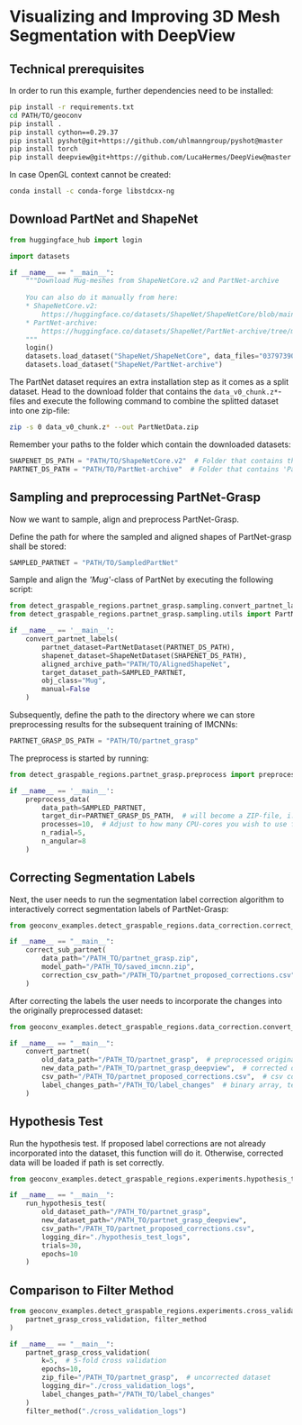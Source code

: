 # Visualizing and Improving 3D Mesh Segmentation with DeepView

## Technical prerequisites

In order to run this example, further dependencies need to be installed:

```bash
pip install -r requirements.txt
cd PATH/TO/geoconv
pip install .
pip install cython==0.29.37
pip install pyshot@git+https://github.com/uhlmanngroup/pyshot@master
pip install torch
pip install deepview@git+https://github.com/LucaHermes/DeepView@master
```

In case OpenGL context cannot be created:
```bash
conda install -c conda-forge libstdcxx-ng
```

## Download PartNet and ShapeNet

```python
from huggingface_hub import login

import datasets

if __name__ == "__main__":
    """Download Mug-meshes from ShapeNetCore.v2 and PartNet-archive
    
    You can also do it manually from here:
    * ShapeNetCore.v2:
        https://huggingface.co/datasets/ShapeNet/ShapeNetCore/blob/main/03797390.zip
    * PartNet-archive:
        https://huggingface.co/datasets/ShapeNet/PartNet-archive/tree/main
    """
    login()
    datasets.load_dataset("ShapeNet/ShapeNetCore", data_files="03797390.zip")
    datasets.load_dataset("ShapeNet/PartNet-archive")
```

The PartNet dataset requires an extra installation step as it comes as a split dataset.
Head to the download folder that contains the `data_v0_chunk.z*`-files and execute the following command to combine the splitted dataset into one zip-file:

```bash
zip -s 0 data_v0_chunk.z* --out PartNetData.zip
```

Remember your paths to the folder which contain the downloaded datasets:
```python
SHAPENET_DS_PATH = "PATH/TO/ShapeNetCore.v2"  # Folder that contains the synset zip-files
PARTNET_DS_PATH = "PATH/TO/PartNet-archive"  # Folder that contains 'PartNetData.zip'
```

## Sampling and preprocessing PartNet-Grasp

Now we want to sample, align and preprocess PartNet-Grasp.

Define the path for where the sampled and aligned shapes of PartNet-grasp shall be stored:
```python
SAMPLED_PARTNET = "PATH/TO/SampledPartNet"
```

Sample and align the *'Mug'*-class of PartNet by executing the following script:
```python
from detect_graspable_regions.partnet_grasp.sampling.convert_partnet_labels import convert_partnet_labels
from detect_graspable_regions.partnet_grasp.sampling.utils import PartNetDataset, ShapeNetDataset

if __name__ == '__main__':
    convert_partnet_labels(
        partnet_dataset=PartNetDataset(PARTNET_DS_PATH),
        shapenet_dataset=ShapeNetDataset(SHAPENET_DS_PATH),
        aligned_archive_path="PATH/TO/AlignedShapeNet",
        target_dataset_path=SAMPLED_PARTNET,
        obj_class="Mug",
        manual=False
    )
```

Subsequently, define the path to the directory where we can store preprocessing results for the subsequent training of 
IMCNNs:
```python
PARTNET_GRASP_DS_PATH = "PATH/TO/partnet_grasp"
```

The preprocess is started by running:
```python
from detect_graspable_regions.partnet_grasp.preprocess import preprocess_data

if __name__ == '__main__':
    preprocess_data(
        data_path=SAMPLED_PARTNET,
        target_dir=PARTNET_GRASP_DS_PATH,  # will become a ZIP-file, i.e. 'partnet_grasp.zip'
        processes=10,  # Adjust to how many CPU-cores you wish to use for preprocess
        n_radial=5,
        n_angular=8
    )
```

## Correcting Segmentation Labels

Next, the user needs to run the segmentation label correction algorithm to interactively
correct segmentation labels of PartNet-Grasp:

```python
from geoconv_examples.detect_graspable_regions.data_correction.correct_sub_partnet import correct_sub_partnet

if __name__ == "__main__":
    correct_sub_partnet(
        data_path="/PATH_TO/partnet_grasp.zip",
        model_path="/PATH_TO/saved_imcnn.zip",
        correction_csv_path="/PATH_TO/partnet_proposed_corrections.csv"
    )
```

After correcting the labels the user needs to incorporate the changes into the originally
preprocessed dataset:

```python
from geoconv_examples.detect_graspable_regions.data_correction.convert_partnet import convert_partnet

if __name__ == "__main__":
    convert_partnet(
        old_data_path="/PATH_TO/partnet_grasp",  # preprocessed original dataset (uncorrected)
        new_data_path="/PATH_TO/partnet_grasp_deepview",  # corrected dataset
        csv_path="/PATH_TO/partnet_proposed_corrections.csv",  # csv containing corrections
        label_changes_path="/PATH_TO/label_changes"  # binary array, telling whether label of vertex 'i' has changed
    )
```

## Hypothesis Test

Run the hypothesis test. If proposed label corrections are not already incorporated into the dataset,
this function will do it. Otherwise, corrected data will be loaded if path is set correctly.

```python
from geoconv_examples.detect_graspable_regions.experiments.hypothesis_test import run_hypothesis_test

if __name__ == "__main__":
    run_hypothesis_test(
        old_dataset_path="/PATH_TO/partnet_grasp",
        new_dataset_path="/PATH_TO/partnet_grasp_deepview",
        csv_path="/PATH_TO/partnet_proposed_corrections.csv",
        logging_dir="./hypothesis_test_logs",
        trials=30,
        epochs=10
    )
```

## Comparison to Filter Method

```python
from geoconv_examples.detect_graspable_regions.experiments.cross_validation import (
    partnet_grasp_cross_validation, filter_method
)

if __name__ == "__main__":
    partnet_grasp_cross_validation(
        k=5,  # 5-fold cross validation
        epochs=10,
        zip_file="/PATH_TO/partnet_grasp",  # uncorrected dataset
        logging_dir="./cross_validation_logs",
        label_changes_path="/PATH_TO/label_changes"
    )
    filter_method("./cross_validation_logs")
```
